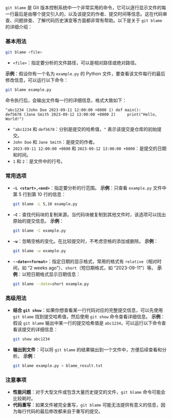 `git blame` 是 Git 版本控制系统中一个非常实用的命令，它可以逐行显示文件的每一行最后是由哪个提交引入的，以及该提交的作者、提交时间等信息。这在代码审查、问题排查、了解代码历史演变等方面都非常有帮助。以下是关于 `git blame` 的详细介绍：

### 基本用法
```bash
git blame <file>
```
- `<file>`：指定要分析的文件路径，可以是相对路径或绝对路径。

**示例**：假设你有一个名为 `example.py` 的 Python 文件，要查看该文件每行的最后修改信息，可以运行以下命令：
```bash
git blame example.py
```
命令执行后，会输出文件每一行的详细信息，格式大致如下：
```plaintext
^abc1234 (John Doe 2023-09-11 12:00:00 +0800 1) def main():
def5678 (Jane Smith 2023-09-12 13:00:00 +0800 2)     print("Hello, World!")
```
- `^abc1234` 和 `def5678`：分别是提交的哈希值，`^` 表示该提交是仓库的初始提交。
- `John Doe` 和 `Jane Smith`：是提交的作者。
- `2023-09-11 12:00:00 +0800` 和 `2023-09-12 13:00:00 +0800`：是提交的日期和时间。
- `1` 和 `2`：是文件中的行号。

### 常用选项
- **`-L <start>,<end>`**：指定要分析的行范围。
    **示例**：只查看 `example.py` 文件中第 5 行到第 10 行的信息：
    ```bash
    git blame -L 5,10 example.py
    ```
- **`-C`**：查找代码块的复制来源。当代码块被复制到其他文件时，该选项可以找出原始的提交信息。
    **示例**：
    ```bash
    git blame -C example.py
    ```
- **`-w`**：忽略空格的变化。在比较提交时，不考虑空格的添加或删除。
    **示例**：
    ```bash
    git blame -w example.py
    ```
- **`--date=<format>`**：指定日期的显示格式，常用的格式有 `relative`（相对时间，如 “2 weeks ago”）、`short`（短日期格式，如 “2023-09-11”）等。
    **示例**：以短日期格式显示日期信息：
    ```bash
    git blame --date=short example.py
    ```

### 高级用法
- **结合 `git show`**：如果你想查看某一行代码对应的完整提交信息，可以先使用 `git blame` 找到提交哈希值，然后使用 `git show` 命令查看详细信息。
    **示例**：假设 `git blame` 输出中某一行的提交哈希值是 `abc1234`，可以运行以下命令查看该提交的详细信息：
    ```bash
    git show abc1234
    ```
- **输出到文件**：可以将 `git blame` 的结果输出到一个文件中，方便后续查看和分析。
    **示例**：
    ```bash
    git blame example.py > blame_result.txt
    ```

### 注意事项
- **性能问题**：对于大型文件或包含大量历史提交的文件，`git blame` 命令可能会比较耗时。
- **代码重写**：如果文件被完全重写，`git blame` 可能无法提供有意义的信息，因为每行代码的最后修改都来自于重写的提交。 